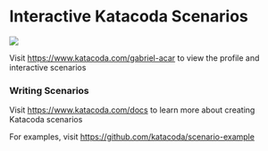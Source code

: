 # Interactive Katacoda Scenarios

[![](http://shields.katacoda.com/katacoda/gabriel-acar/count.svg)](https://www.katacoda.com/gabriel-acar "Get your profile on Katacoda.com")

Visit https://www.katacoda.com/gabriel-acar to view the profile and interactive scenarios

### Writing Scenarios
Visit https://www.katacoda.com/docs to learn more about creating Katacoda scenarios

For examples, visit https://github.com/katacoda/scenario-example
